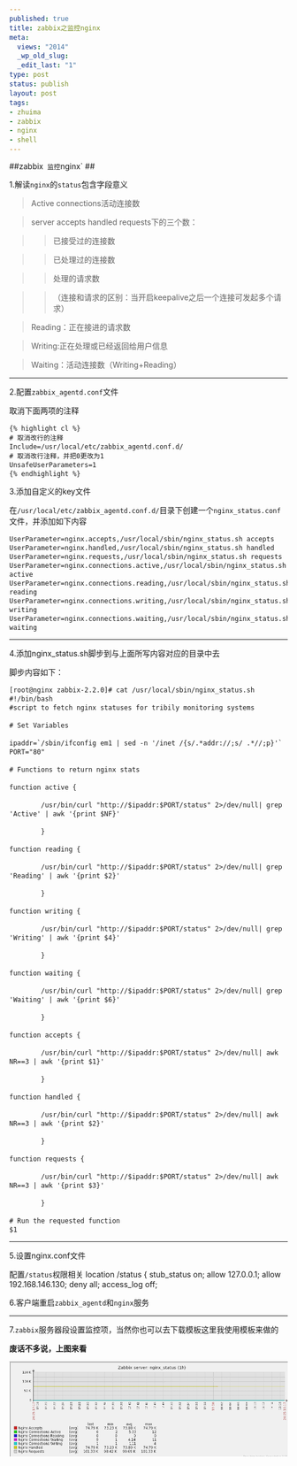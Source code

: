 ```yaml
--- 
published: true
title: zabbix之监控nginx
meta: 
  views: "2014"
  _wp_old_slug: 
  _edit_last: "1"
type: post
status: publish
layout: post
tags: 
- zhuima
- zabbix
- nginx
- shell
---
```


##zabbix` 监控`nginx` ##

1.解读`nginx`的`status`包含字段意义
> Active connections活动连接数

> server accepts handled requests下的三个数：

>> 已接受过的连接数

>> 已处理过的连接数

>> 处理的请求数

>>（连接和请求的区别：当开启keepalive之后一个连接可发起多个请求）

> Reading：正在接进的请求数

> Writing:正在处理或已经返回给用户信息

> Waiting：活动连接数（Writing+Reading）

_____________________________________________________________

2.配置`zabbix_agentd.conf`文件

取消下面两项的注释

    
    {% highlight cl %}
    # 取消改行的注释
    Include=/usr/local/etc/zabbix_agentd.conf.d/
    # 取消改行注释，并把0更改为1
    UnsafeUserParameters=1
    {% endhighlight %}
    
3.添加自定义的key文件

在`/usr/local/etc/zabbix_agentd.conf.d/`目录下创建一个`nginx_status.conf`文件，并添加如下内容
    
    UserParameter=nginx.accepts,/usr/local/sbin/nginx_status.sh accepts
    UserParameter=nginx.handled,/usr/local/sbin/nginx_status.sh handled
    UserParameter=nginx.requests,/usr/local/sbin/nginx_status.sh requests
    UserParameter=nginx.connections.active,/usr/local/sbin/nginx_status.sh active
    UserParameter=nginx.connections.reading,/usr/local/sbin/nginx_status.sh reading
    UserParameter=nginx.connections.writing,/usr/local/sbin/nginx_status.sh writing
    UserParameter=nginx.connections.waiting,/usr/local/sbin/nginx_status.sh waiting
    
_______________________________________________________________________

4.添加nginx_status.sh脚步到与上面所写内容对应的目录中去

脚步内容如下：
    
    [root@nginx zabbix-2.2.0]# cat /usr/local/sbin/nginx_status.sh 
    #!/bin/bash
    #script to fetch nginx statuses for tribily monitoring systems
    
    # Set Variables
    
    ipaddr=`/sbin/ifconfig em1 | sed -n '/inet /{s/.*addr://;s/ .*//;p}'`
    PORT="80"
    
    # Functions to return nginx stats
    
    function active {
    
            /usr/bin/curl "http://$ipaddr:$PORT/status" 2>/dev/null| grep 'Active' | awk '{print $NF}' 
    
            } 
    
    function reading {
    
            /usr/bin/curl "http://$ipaddr:$PORT/status" 2>/dev/null| grep 'Reading' | awk '{print $2}' 
    
            } 
    
    function writing {
    
            /usr/bin/curl "http://$ipaddr:$PORT/status" 2>/dev/null| grep 'Writing' | awk '{print $4}' 
    
            } 
    
    function waiting {
    
            /usr/bin/curl "http://$ipaddr:$PORT/status" 2>/dev/null| grep 'Waiting' | awk '{print $6}' 
    
            } 
    
    function accepts {
    
            /usr/bin/curl "http://$ipaddr:$PORT/status" 2>/dev/null| awk NR==3 | awk '{print $1}'
    
            } 
    
    function handled {
    
            /usr/bin/curl "http://$ipaddr:$PORT/status" 2>/dev/null| awk NR==3 | awk '{print $2}'
    
            } 
    
    function requests {
    
            /usr/bin/curl "http://$ipaddr:$PORT/status" 2>/dev/null| awk NR==3 | awk '{print $3}'
    
            }
    
    # Run the requested function
    $1 
    
________________________________________________________________________________

5.设置nginx.conf文件

配置`/status`权限相关
    	location /status {
			stub_status on;
			allow 127.0.0.1;
			allow 192.168.146.130;
			deny all;
			access_log   off;

6.客户端重启`zabbix_agentd`和`nginx`服务

________________________________________________________________________________

7.`zabbix`服务器段设置监控项，当然你也可以去下载模板这里我使用模板来做的

**废话不多说，上图来看**

<img src="/images/monitor_nginx.png" alt="Sanjose" class="img-center" />


